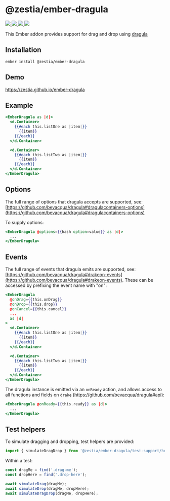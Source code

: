 # @zestia/ember-dragula

<p>
  <!--
  <a href="https://github.com/zestia/ember-dragula/actions/workflows/ci.yml">
    <img src="https://github.com/zestia/ember-dragula/actions/workflows/ci.yml/badge.svg">
  </a>
  -->

  <a href="https://david-dm.org/zestia/ember-dragula#badge-embed">
    <img src="https://david-dm.org/zestia/ember-dragula.svg">
  </a>

  <a href="https://david-dm.org/zestia/ember-dragula#dev-badge-embed">
    <img src="https://david-dm.org/zestia/ember-dragula/dev-status.svg">
  </a>

  <a href="https://emberobserver.com/addons/@zestia/ember-dragula">
    <img src="https://emberobserver.com/badges/-zestia-ember-dragula.svg">
  </a>

  <img src="https://img.shields.io/badge/Ember-%3E%3D%203.16-brightgreen">
</p>

This Ember addon provides support for drag and drop using [dragula](https://bevacqua.github.io/dragula/)

## Installation

```
ember install @zestia/ember-dragula
```

## Demo

https://zestia.github.io/ember-dragula

## Example

```handlebars
<EmberDragula as |d|>
  <d.Container>
    {{#each this.listOne as |item|}}
      {{item}}
    {{/each}}
  </d.Container>

  <d.Container>
    {{#each this.listTwo as |item|}}
      {{item}}
    {{/each}}
  </d.Container>
</EmberDragula>
```

## Options

The full range of options that dragula accepts are supported, see: [https://github.com/bevacqua/dragula#dragulacontainers-options](https://github.com/bevacqua/dragula#dragulacontainers-options)

To supply options:

```handlebars
<EmberDragula @options={{hash option=value}} as |d|>
  ...
</EmberDragula>
```

## Events

The full range of events that dragula emits are supported, see: [https://github.com/bevacqua/dragula#drakeon-events](https://github.com/bevacqua/dragula#drakeon-events). These can be accessed by prefixing the event name with "on":

```handlebars
<EmberDragula
  @onDrag={{this.onDrag}}
  @onDrop={{this.drop}}
  @onCancel={{this.cancel}}
  ...
  as |d|
>
  <d.Container>
    {{#each this.listOne as |item|}}
      {{item}}
    {{/each}}
  </d.Container>

  <d.Container>
    {{#each this.listTwo as |item|}}
      {{item}}
    {{/each}}
  </d.Container>
</EmberDragula>
```

The dragula instance is emitted via an `onReady` action, and allows access to all functions and fields on `drake` (https://github.com/bevacqua/dragula#api):

```handlebars
<EmberDragula @onReady={{this.ready}} as |d|>
  ...
</EmberDragula>
```

## Test helpers

To simulate dragging and dropping, test helpers are provided:

```javascript
import { simulateDragDrop } from '@zestia/ember-dragula/test-support/helpers/simulate-drag-drop';
```

Within a test:

```javascript
const dragMe = find('.drag-me');
const dropHere = find('.drop-here');

await simulateDrag(dragMe);
await simulateDrop(dragMe, dropHere);
await simulateDragDrop(dragMe, dropHere);
```

